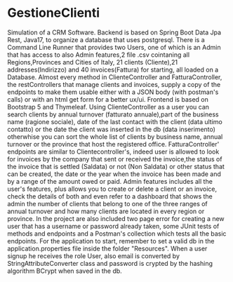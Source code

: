 # GestioneClienti
Simulation of a CRM Software.
Backend is based on Spring Boot Data Jpa Rest, Java17, to organize a database that uses postgresql.
There is a Command Line Runner that provides two Users, one of which is an Admin that has access to also Admin features,2 file .csv cointaning all Regions,Provinces and Cities of Italy, 21 clients (Cliente),21 addresses(Indirizzo) and 40 invoices(Fattura) for starting, all loaded on a Database.
Almost every method in ClienteController and FatturaController, the restControllers that manage clients and invoices, supply a copy of the endpoints to make them usable either with a JSON body (with postman's calls) or with an html get form for a better ux/ui.
Frontend is based on Bootstrap 5 and Thymeleaf.
Using ClienteController as a user you can search clients by annual turnover (fatturato annuale),part of the business name (ragione sociale), date of the last contact with the client (data ultimo contatto) or the date the client was inserted in the db (data inserimento) otherwhise you can sort the whole list of clients by business name, annual turnover or the province that host the registered office.
FatturaController' endpoints are similar to Clientecontroller's, indeed user is allowed to look for invoices by the company that sent or received the invoice,the status of the invoice that is settled (Saldata) or not (Non Saldata) or other status that can be created, the date or the year when the invoice has been made and by a range of the amount owed or paid.
Admin features includes all the user's features, plus allows you to create or delete a client or an invoice, check the details of both and even refer to a dashboard that shows the admin the number of clients that belong to one of the three ranges of annual turnover and how many clients are located in every region or province.
In the project are also included two page error for creating a new user that has a username or password already taken, some JUnit tests of methods and endpoints and a Postman's collection which tests all the basic endpoints.
For the application to start, remember to set a valid db in the application.properties file inside the folder "Resources".
When a user signup he receives the role User, also email is converted by StringAttributeConverter class and password is crypted by the hashing algorithm BCrypt when saved in the db.

